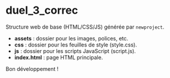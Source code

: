 # duel_3_correc

Structure web de base (HTML/CSS/JS) générée par `newproject`.

- **assets** : dossier pour les images, polices, etc.
- **css** : dossier pour les feuilles de style (style.css).
- **js** : dossier pour les scripts JavaScript (script.js).
- **index.html** : page HTML principale.

Bon développement !
